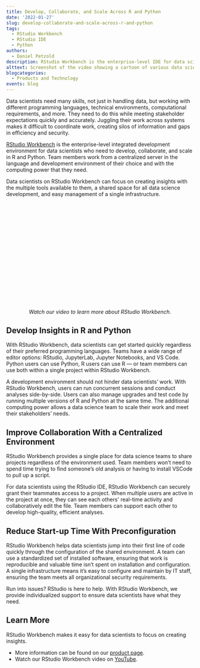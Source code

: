 ```yaml
---
title: Develop, Collaborate, and Scale Across R and Python 
date: '2022-01-27'
slug: develop-collaborate-and-scale-across-r-and-python
tags:
  - RStudio Workbench
  - RStudio IDE
  - Python
authors:
  - Daniel Petzold
description: RStudio Workbench is the enterprise-level IDE for data scientists who need to develop, collaborate, and scale in R and Python.
alttext: Screenshot of the video showing a cartoon of various data scientists working with different programming languages and computing resources.
blogcategories:
  - Products and Technology
events: blog
---
```


Data scientists need many skills, not just in handling data, but working with different programming languages, technical environments, computational requirements, and more. They need to do this while meeting stakeholder expectations quickly and accurately. Juggling their work across systems makes it difficult to coordinate work, creating silos of information and gaps in efficiency and security. 

<a href="https://www.rstudio.com/products/workbench/" target = "_blank">RStudio Workbench</a> is the enterprise-level integrated development environment for data scientists who need to develop, collaborate, and scale in R and Python. Team members work from a centralized server in the language and development environment of their choice and with the computing power that they need.

Data scientists on RStudio Workbench can focus on creating insights with the multiple tools available to them, a shared space for all data science development, and easy management of a single infrastructure.

<script src="https://fast.wistia.com/embed/medias/8gsko694ys.jsonp" async></script><script src="https://fast.wistia.com/assets/external/E-v1.js" async></script><div class="wistia_responsive_padding" style="padding:56.25% 0 0 0;position:relative;"><div class="wistia_responsive_wrapper" style="height:100%;left:0;position:absolute;top:0;width:100%;"><div class="wistia_embed wistia_async_8gsko694ys videoFoam=true" style="height:100%;position:relative;width:100%"><div class="wistia_swatch" style="height:100%;left:0;opacity:0;overflow:hidden;position:absolute;top:0;transition:opacity 200ms;width:100%;"><img src="https://fast.wistia.com/embed/medias/8gsko694ys/swatch" style="filter:blur(5px);height:100%;object-fit:contain;width:100%;" alt="" aria-hidden="true" onload="this.parentNode.style.opacity=1;" /></div></div></div></div>
<center><caption><i>Watch our video to learn more about RStudio Workbench.</caption></center></i>

## Develop Insights in R and Python

With RStudio Workbench, data scientists can get started quickly regardless of their preferred programming languages. Teams have a wide range of editor options: RStudio, JupyterLab, Jupyter Notebooks, and VS Code. Python users can use Python, R users can use R — or team members can use both within a single project within RStudio Workbench.

A development environment should not hinder data scientists’ work. With RStudio Workbench, users can run concurrent sessions and conduct analyses side-by-side. Users can also manage upgrades and test code by running multiple versions of R and Python at the same time. The additional computing power allows a data science team to scale their work and meet their stakeholders’ needs.

## Improve Collaboration With a Centralized Environment

RStudio Workbench provides a single place for data science teams to share projects regardless of the environment used. Team members won’t need to spend time trying to find someone’s old analysis or having to install VSCode to pull up a script.

For data scientists using the RStudio IDE, RStudio Workbench can securely grant their teammates access to a project. When multiple users are active in the project at once, they can see each others' real-time activity and collaboratively edit the file. Team members can support each other to develop high-quality, efficient analyses.

## Reduce Start-up Time With Preconfiguration

RStudio Workbench helps data scientists jump into their first line of code quickly through the configuration of the shared environment. A team can use a standardized set of installed software, ensuring that work is reproducible and valuable time isn’t spent on installation and configuration. A single infrastructure means it’s easy to configure and maintain by IT staff, ensuring the team meets all organizational security requirements.

Run into issues? RStudio is here to help. With RStudio Workbench, we provide individualized support to ensure data scientists have what they need.

## Learn More

RStudio Workbench makes it easy for data scientists to focus on creating insights.

* More information can be found on our <a href="https://www.rstudio.com/products/workbench/" target = "_blank">product page</a>.
* Watch our RStudio Workbench video on <a href="https://youtu.be/J-JJAjo_5Ew" target = "_blank">YouTube</a>.
